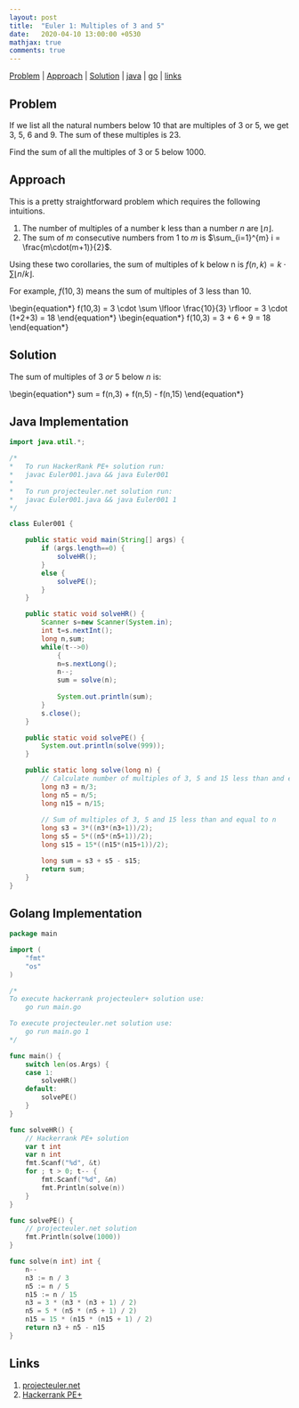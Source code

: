 ```yaml
---
layout: post
title:  "Euler 1: Multiples of 3 and 5"
date:   2020-04-10 13:00:00 +0530
mathjax: true
comments: true
---
```


[Problem](#problem) | [Approach](#approach) | [Solution](#solution) | [java](#java-implementation) | [go](#golang-implementation) | [links](#links)

## Problem

If we list all the natural numbers below 10 that are multiples of 3 or 5, we get 3, 5, 6 and 9. The sum of these multiples is 23.

Find the sum of all the multiples of 3 or 5 below 1000.

## Approach

This is a pretty straightforward problem which requires the following intuitions.

1. The number of multiples of a number k less than a number $n$ are $\lfloor n \rfloor$.
2. The sum of $m$ consecutive numbers from $1$ to $m$ is $\sum_{i=1}^{m} i = \frac{m\cdot(m+1)}{2}$.

Using these two corollaries, the sum of multiples of k below n is $f(n,k) = k \cdot \sum \lfloor n/k \rfloor$.

For example, $f(10,3)$ means the sum of multiples of $3$ less than $10$. 

<div class="math">
\begin{equation*}
  f(10,3) = 3 \cdot \sum \lfloor \frac{10}{3} \rfloor = 3 \cdot (1+2+3) = 18  
\end{equation*}
\begin{equation*}
  f(10,3) = 3 + 6 + 9 = 18  
\end{equation*}
</div>

## Solution

The sum of multiples of $3$ $or$ $5$ below $n$ is:
<div class="math">
\begin{equation*}
  sum = f(n,3) + f(n,5) - f(n,15)
\end{equation*}
</div>

## Java Implementation

```java
import java.util.*;

/*
*   To run HackerRank PE+ solution run:
*   javac Euler001.java && java Euler001
*
*   To run projecteuler.net solution run:
*   javac Euler001.java && java Euler001 1
*/

class Euler001 {

    public static void main(String[] args) {
        if (args.length==0) {
            solveHR();
        }
        else {
            solvePE();
        }
    }

    public static void solveHR() {
        Scanner s=new Scanner(System.in);
        int t=s.nextInt();
        long n,sum;
        while(t-->0)
            {
            n=s.nextLong();
            n--;
            sum = solve(n);
            
            System.out.println(sum);
        }
        s.close();
    }

    public static void solvePE() {
        System.out.println(solve(999));
    }

    public static long solve(long n) {
        // Calculate number of multiples of 3, 5 and 15 less than and equal to n
        long n3 = n/3;
        long n5 = n/5;
        long n15 = n/15;
        
        // Sum of multiples of 3, 5 and 15 less than and equal to n
        long s3 = 3*((n3*(n3+1))/2);
        long s5 = 5*((n5*(n5+1))/2);
        long s15 = 15*((n15*(n15+1))/2);

        long sum = s3 + s5 - s15;
        return sum;
    }
}
```

## Golang Implementation

```go
package main

import (
	"fmt"
	"os"
)

/*
To execute hackerrank projecteuler+ solution use:
	go run main.go

To execute projecteuler.net solution use:
	go run main.go 1
*/

func main() {
	switch len(os.Args) {
	case 1:
		solveHR()
	default:
		solvePE()
	}
}

func solveHR() {
	// Hackerrank PE+ solution
	var t int
	var n int
	fmt.Scanf("%d", &t)
	for ; t > 0; t-- {
		fmt.Scanf("%d", &n)
		fmt.Println(solve(n))
	}
}

func solvePE() {
	// projecteuler.net solution
	fmt.Println(solve(1000))
}

func solve(n int) int {
	n--
	n3 := n / 3
	n5 := n / 5
	n15 := n / 15
	n3 = 3 * (n3 * (n3 + 1) / 2)
	n5 = 5 * (n5 * (n5 + 1) / 2)
	n15 = 15 * (n15 * (n15 + 1) / 2)
	return n3 + n5 - n15
}
```

## Links
1. [projecteuler.net](https://projecteuler.net/problem=1)
2. [Hackerrank PE+](https://www.hackerrank.com/contests/projecteuler/challenges/euler001/problem)
